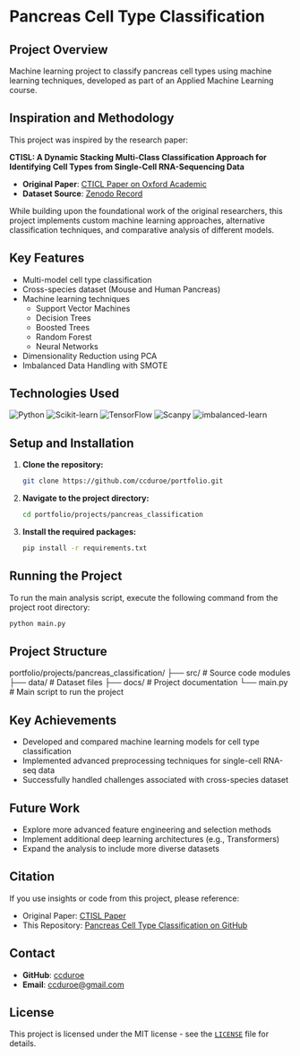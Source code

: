 # Pancreas Cell Type Classification

## Project Overview
Machine learning project to classify pancreas cell types using machine learning techniques, developed as part of an Applied Machine Learning course.

## Inspiration and Methodology
This project was inspired by the research paper:

**CTISL: A Dynamic Stacking Multi-Class Classification Approach for Identifying Cell Types from Single-Cell RNA-Sequencing Data**

- **Original Paper**: [CTICL Paper on Oxford Academic](https://doi.org/10.1093/bioinformatics/btae063)
- **Dataset Source**: [Zenodo Record](https://zenodo.org/records/10568906)

While building upon the foundational work of the original researchers, this project implements custom machine learning approaches, alternative classification techniques, and comparative analysis of different models.

## Key Features
- Multi-model cell type classification
- Cross-species dataset (Mouse and Human Pancreas)
- Machine learning techniques
  - Support Vector Machines
  - Decision Trees
  - Boosted Trees
  - Random Forest
  - Neural Networks
- Dimensionality Reduction using PCA
- Imbalanced Data Handling with SMOTE

## Technologies Used
![Python](https://img.shields.io/badge/Python-3776AB?style=for-the-badge&logo=python&logoColor=white)
![Scikit-learn](https://img.shields.io/badge/Scikit--learn-F7931E?style=for-the-badge&logo=scikit-learn&logoColor=white)
![TensorFlow](https://img.shields.io/badge/TensorFlow-FF6F00?style=for-the-badge&logo=tensorflow&logoColor=white)
![Scanpy](https://img.shields.io/badge/Scanpy-049A9B?style=for-the-badge)
![imbalanced-learn](https://img.shields.io/badge/imbalanced--learn-D3756B?style=for-the-badge)

## Setup and Installation

1.  **Clone the repository:**
    ```bash
    git clone https://github.com/ccduroe/portfolio.git
    ```
2.  **Navigate to the project directory:**
    ```bash
    cd portfolio/projects/pancreas_classification
    ```
3.  **Install the required packages:**
    ```bash
    pip install -r requirements.txt
    ```

## Running the Project
To run the main analysis script, execute the following command from the project root directory:
```bash
python main.py
```

## Project Structure

portfolio/projects/pancreas_classification/
├── src/                # Source code modules
├── data/            # Dataset files
├── docs/            # Project documentation
└── main.py             # Main script to run the project

## Key Achievements
- Developed and compared  machine learning models for cell type classification
- Implemented advanced preprocessing techniques for single-cell RNA-seq data
- Successfully handled challenges associated with cross-species dataset

## Future Work
- Explore more advanced feature engineering and selection methods
- Implement additional deep learning architectures (e.g., Transformers)
- Expand the analysis to include more diverse datasets

## Citation
If you use insights or code from this project, please reference:

- Original Paper: [CTISL Paper](https://pmc.ncbi.nlm.nih.gov/articles/PMC10873586/#sup1)
- This Repository: [Pancreas Cell Type Classification on GitHub](https://github.com/ccduroe/portfolio/tree/main/projects/pancreas_classification)

## Contact
- **GitHub**: [ccduroe](https://github.com/ccduroe)
- **Email**: [ccduroe@gmail.com](mailto:ccduroe@gmail.com)

## License
This project is licensed under the MIT license - see the [`LICENSE`](LICENSE) file for details. 
